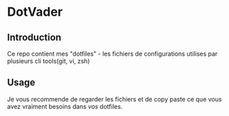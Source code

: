 # DotVader 

## Introduction

 Ce repo contient mes "dotfiles" - les fichiers de configurations utilises par 
 plusieurs cli tools(git, vi, zsh)

## Usage

Je vous recommende de regarder les fichiers et de copy paste ce que vous avez vraiment besoins
dans _vos_ dotfiles. 


